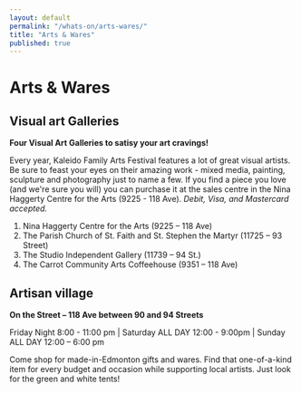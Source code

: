 ```yaml
---
layout: default
permalink: "/whats-on/arts-wares/"
title: "Arts & Wares"
published: true
---
```


# Arts & Wares

## Visual art Galleries
**Four Visual Art Galleries to satisy your art cravings!**

Every year, Kaleido Family Arts Festival features a lot of great visual artists. Be sure to feast your eyes on their amazing work - mixed media, painting, sculpture and photography just to name a few. If you find a piece you love (and we're sure you will) you can purchase it at the sales centre in the Nina Haggerty Centre for the Arts (9225 - 118 Ave). _Debit, Visa, and Mastercard accepted._

1. Nina Haggerty Centre for the Arts (9225 – 118 Ave)
2. The Parish Church of St. Faith and St. Stephen the Martyr (11725 – 93 Street)
3. The Studio Independent Gallery (11739 – 94 St.)
4. The Carrot Community Arts Coffeehouse (9351 – 118 Ave)

## Artisan village
**On the Street – 118 Ave between 90 and 94 Streets**

Friday Night 8:00 - 11:00 pm | Saturday ALL DAY 12:00 - 9:00pm | Sunday ALL DAY 12:00 – 6:00 pm

Come shop for made-in-Edmonton gifts and wares. Find that one-of-a-kind item for every budget and occasion while supporting local artists. Just look for the green and white tents!